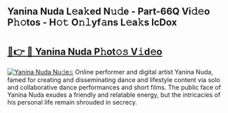 ## Yanina Nuda L𝚎a𝚔ed N𝚞𝚍e - Part-66Q Vi𝚍𝚎o P𝚑𝚘tos - H𝚘𝚝 O𝚗𝚕yf𝚊ns L𝚎a𝚔s lcDox

# <h2><a href="http://kf1sylx.oniu.top/?m=Yanina+Nuda">🔗👉 🔴 Yanina Nuda P𝚑ot𝚘𝚜 V𝚒d𝚎o</a></h2>

[![Yanina Nuda Nu𝚍e𝚜](https://i.imgur.com/0qMVB7G.gif)](http://kf1sylx.oniu.top/?m=Yanina+Nuda)
Online performer and digital artist Yanina Nuda, famed for creating and disseminating dance and lifestyle content via solo and collaborative dance performances and short films. The public face of Yanina Nuda exudes a friendly and relatable energy, but the intricacies of his personal life remain shrouded in secrecy.  
